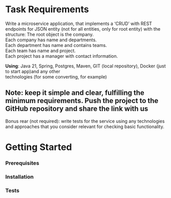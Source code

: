 # Task Requirements

Write a microservice application, that implements a ‘CRUD’ with REST endpoints for JSON entity (not for all entities,
only for root entity) with the structure:
The root object is the company.     
Each company has name and departments.  
Each department has name and contains teams.    
Each team has name and project.     
Each project has a manager with contact information.

**Using**: Java 21, Spring, Postgres, Maven, GIT (local repository), Docker (just to start app)and any other    
technologies (for some converting, for example)

**Note**: keep it simple and clear, fulfilling the minimum requirements.
Push the project to the GitHub repository and share the link with us
-----------------------------------------------------------------------------------------------------------------------
Bonus rear (not required): write tests for the service using any technologies and approaches that you consider relevant
for checking basic functionality.

# Getting Started

### Prerequisites

### Installation

### Tests
